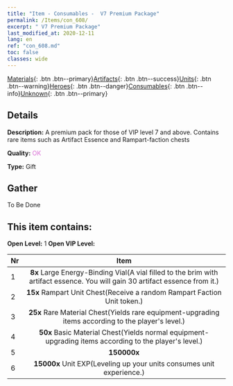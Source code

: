 ```yaml
---
title: "Item - Consumables -  V7 Premium Package"
permalink: /Items/con_608/
excerpt: " V7 Premium Package"
last_modified_at: 2020-12-11
lang: en
ref: "con_608.md"
toc: false
classes: wide
---
```

 [Materials](/Items/){: .btn .btn--primary}[Artifacts](/Items/Artifacts/){: .btn .btn--success}[Units](/Items/Units/){: .btn .btn--warning}[Heroes](/Items/Heroes/){: .btn .btn--danger}[Consumables](/Items/Consumables/){: .btn .btn--info}[Unknown](/Items/Unknown/){: .btn .btn--primary}

## Details
 **Description:** A premium pack for those of VIP level 7 and above. Contains rare items such as Artifact Essence and Rampart-faction chests

 **Quality:** <span style="color: #DA70D6">OK</span>

 **Type:** Gift

## Gather

  To Be Done

## This item contains:

 **Open Level:** 1
 **Open VIP Level:** 

  | Nr |      Item    |
  |:---|:------------:|
  | 1 |  **8x** Large Energy-Binding Vial(A vial filled to the brim with artifact essence. You will gain 30 artifact essence from it.) | 
  | 2 |  **15x** Rampart Unit Chest(Receive a random Rampart Faction Unit token.) | 
  | 3 |  **25x** Rare Material Chest(Yields rare equipment-upgrading items according to the player's level.) | 
  | 4 |  **50x** Basic Material Chest(Yields normal equipment-upgrading items according to the player's level.) | 
  | 5 |  **150000x** <i class="fas fa-coins"/> | 
  | 6 |  **15000x** Unit EXP(Leveling up your units consumes unit experience.) | 
